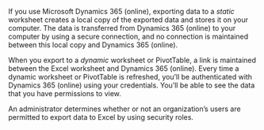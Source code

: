 If you use Microsoft Dynamics 365 (online), exporting data to a *static* worksheet creates a local copy of the exported data and stores it on your computer. The data is transferred from Dynamics 365 (online) to your computer by using a secure connection, and no connection is maintained between this local copy and Dynamics 365 (online).  
  
 When you export to a *dynamic* worksheet or PivotTable, a link is maintained between the Excel worksheet and Dynamics 365 (online). Every time a dynamic worksheet or PivotTable is refreshed, you’ll be authenticated with Dynamics 365 (online) using your credentials. You’ll be able to see the data that you have permissions to view.  
  
 An administrator determines whether or not an organization’s users are permitted to export data to Excel by using security roles.